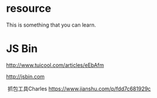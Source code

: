 # resource
This is something that you can learn.


# JS Bin
  http://www.tuicool.com/articles/eEbAfm
  
  http://jsbin.com
  
  抓包工具Charles  https://www.jianshu.com/p/fdd7c681929c
